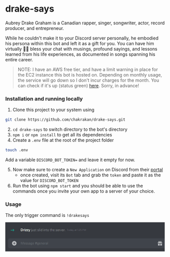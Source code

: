 # drake-says

Aubrey Drake Graham is a Canadian rapper, singer, songwriter, actor, record producer, and entrepreneur.

While he couldn't make it to your Discord server personally, he embodied his persona within this bot and left it as a gift for you. You can have him virtually 🙏🏼 bless your chat with musings, profound sayings, and lessons learned from his life experiences, as documented in songs spanning his entire career. 

> NOTE: I have an AWS free tier, and have a limit warning in place for the EC2 instance this bot is hosted on. Depending on monthly usage, the service will go down so I don't incur charges for the month. You can check if it's up (status green) [here](https://discord.bots.gg/bots/732640663119593493). Sorry, in advance!

### Installation and running locally

1. Clone this project to your system using 
```bash
git clone https://github.com/chakrakan/drake-says.git
```

2. `cd drake-says` to switch directory to the bot's directory
3. `npm i` or `npm install` to get all its dependencies
4. Create a `.env` file at the root of the project folder
```bash
touch .env
```
Add a variable `DISCORD_BOT_TOKEN=` and leave it empty for now.  

5. Now make sure to create a `New Application` on Discord from their [portal](https://discord.com/developers/applications/)
    - once created, visit its `Bot` tab and grab the `token` and paste it as the value for `DISCORD_BOT_TOKEN`
6. Run the bot using `npm start` and you should be able to use the commands once you invite your own app to a server of your choice.

### Usage

The only trigger command is `!drakesays`

![demo](https://github.com/chakrakan/drake-says/blob/master/demo/demo.gif)
